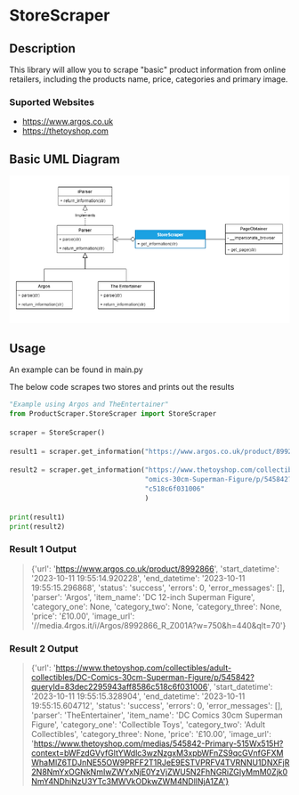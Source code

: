 # StoreScraper
## Description
This library will allow you to scrape "basic" product information from online retailers, including the products name, price, categories and primary image.

### Suported Websites
- https://www.argos.co.uk
- https://thetoyshop.com
## Basic UML Diagram
![UML Diagram](UML.png)

## Usage
An example can be found in main.py

The below code scrapes two stores and prints out the results
```python
"Example using Argos and TheEntertainer"
from ProductScraper.StoreScraper import StoreScraper

scraper = StoreScraper()

result1 = scraper.get_information("https://www.argos.co.uk/product/8992866")

result2 = scraper.get_information("https://www.thetoyshop.com/collectibles/adult-collectibles/DC-C"
                                  "omics-30cm-Superman-Figure/p/545842?queryId=83dec2295943aff8586"
                                  "c518c6f031006"
                                  )

print(result1)
print(result2)
```

### Result 1 Output                         
>{'url': 'https://www.argos.co.uk/product/8992866', 'start_datetime': '2023-10-11 19:55:14.920228', 'end_datetime': '2023-10-11 19:55:15.296868', 'status': 'success', 'errors': 0, 'error_messages': [], 'parser': 'Argos', 'item_name': 'DC 12-inch Superman Figure', 'category_one': None, 'category_two': None, 'category_three': None, 'price': '£10.00', 'image_url': '//media.4rgos.it/i/Argos/8992866_R_Z001A?w=750&h=440&qlt=70'}

### Result 2 Output
>{'url': 'https://www.thetoyshop.com/collectibles/adult-collectibles/DC-Comics-30cm-Superman-Figure/p/545842?queryId=83dec2295943aff8586c518c6f031006', 'start_datetime': '2023-10-11 19:55:15.328904', 'end_datetime': '2023-10-11 19:55:15.604712', 'status': 'success', 'errors': 0, 'error_messages': [], 'parser': 'TheEntertainer', 'item_name': 'DC Comics 30cm Superman Figure', 'category_one': 'Collectible Toys', 'category_two': 'Adult Collectibles', 'category_three': None, 'price': '£10.00', 'image_url': 'https://www.thetoyshop.com/medias/545842-Primary-515Wx515H?context=bWFzdGVyfGltYWdlc3wzNzgxM3xpbWFnZS9qcGVnfGFXMWhaMlZ6TDJnNE55OW9PRFF2T1RJeE9ESTVPRFV4TVRNNU1DNXFjR2N8NmYxOGNkNmIwZWYxNjE0YzVjZWU5N2FhNGRiZGIyMmM0Zjk0NmY4NDhiNzU3YTc3MWVkODkwZWM4NDllNjA1ZA'}   
